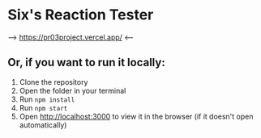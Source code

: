 # Six's Reaction Tester

--> https://pr03project.vercel.app/ <--

## Or, if you want to run it locally:

1. Clone the repository
2. Open the folder in your terminal
3. Run `npm install`
4. Run `npm start`
5. Open [http://localhost:3000](http://localhost:3000) to view it in the browser (if it doesn't open automatically)